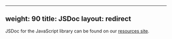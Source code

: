 ------
weight: 90
title: JSDoc
layout: redirect
------

JSDoc for the JavaScript library can be found on our <a href="http://resources.cumulocity.com/documentation/websdk/ng1-modules" target="_blank">resources site</a>.

